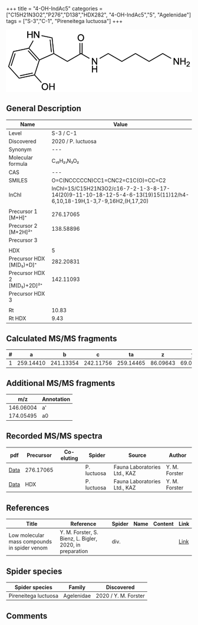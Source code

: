 +++
title = "4-OH-IndAc5"
categories = ["C15H21N3O2","P276","D138","HDX282",
"4-OH-IndAc5","5",
"Agelenidae"]
tags = ["S-3","C-1",
"Pireneitega luctuosa"]
+++

![](/img/4-OH-IndAc5.png)

## General Description

| Name                       | Value              |
|----------------------------|--------------------|
| Level                      | S-3 / C-1          |
| Discovered                 | 2020 / P. luctuosa |
| Synonym                    | ---                |
| Molecular formula          | C₁₅H₂₁N₃O₂                   |
| CAS                        | ---                |
| SMILES | O=C(NCCCCCN)CC1=CNC2=C1C(O)=CC=C2  |
| InChI  | InChI=1S/C15H21N3O2/c16-7-2-1-3-8-17-14(20)9-11-10-18-12-5-4-6-13(19)15(11)12/h4-6,10,18-19H,1-3,7-9,16H2,(H,17,20)  |
|                            |                    |
| Precursor 1 [M+H]⁺         | 276.17065                   |
| Precursor 2 [M+2H]²⁺       | 138.58896                   |
| Precursor 3                |                    |
|                            |                    |
| HDX                        | 5                    |
| Precursor HDX   [M(D₅)+D]⁺   | 282.20831                   |
| Precursor HDX 2 [M(D₅)+2D]²⁺ | 142.11093                   |
| Precursor HDX 3            |                    |
|                            |                    |
| Rt                         | 10.83                   |
| Rt HDX                     | 9.43                   |

## Calculated MS/MS fragments

| # | a         | b         | c         | ta        | z         | y         | tz        |
|---|-----------|-----------|-----------|-----------|-----------|-----------|-----------|
| 1 | 259.14410 | 241.13354 | 242.11756 | 259.14465 | 86.09643 | 69.06988 | 103.12297 |

## Additional MS/MS fragments

| m/z | Annotation |
|-----|------------|
| 146.06004    | a'   |
| 174.05495    | a0   |

## Recorded MS/MS spectra

| pdf                                             | Precursor | Co-eluting | Spider      | Source                       | Author        |
|-------------------------------------------------|-----------|------------|-------------|------------------------------|---------------|
| [Data](/pdf/P-luctuosa/276_4-OH-IndAc5_Pl.pdf) | 276.17065  |           | P. luctuosa | Fauna Laboratories Ltd., KAZ | Y. M. Forster |
| [Data](/pdf/P-luctuosa/276_4-OH-IndAc5_Pl_HDX.pdf) | HDX  |           | P. luctuosa | Fauna Laboratories Ltd., KAZ | Y. M. Forster |


## References

| Title | Reference | Spider | Name | Content | Link |
|-------|-----------|--------|------|---------|------|
| Low molecular mass compounds in spider venom      | Y. M. Forster, S. Bienz, L. Bigler, 2020, in preparation          | div.       |   |   | [Link](unknown) |

## Spider species

| Spider species     | Family     | Discovered           |
|--------------------|------------|----------------------|
| Pireneitega luctuosa | Agelenidae | 2020 / Y. M. Forster |


## Comments